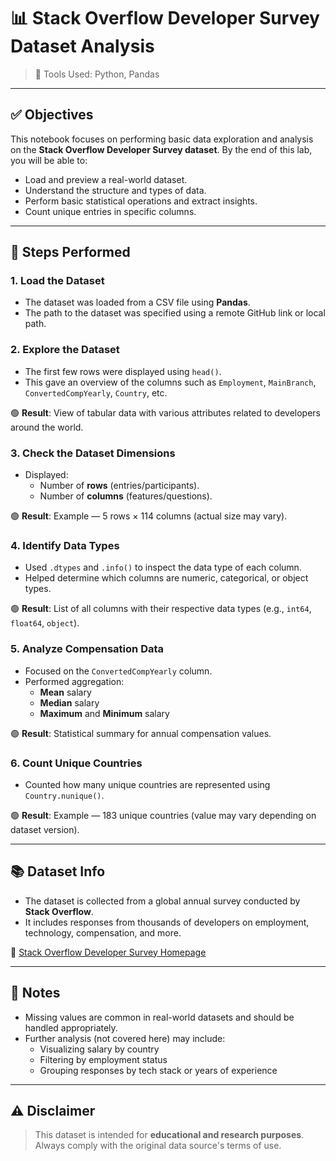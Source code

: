 # 📊 Stack Overflow Developer Survey Dataset Analysis
 
> 🧰 Tools Used: Python, Pandas

---

## ✅ Objectives

This notebook focuses on performing basic data exploration and analysis on the **Stack Overflow Developer Survey dataset**. By the end of this lab, you will be able to:

- Load and preview a real-world dataset.
- Understand the structure and types of data.
- Perform basic statistical operations and extract insights.
- Count unique entries in specific columns.

---

## 🔹 Steps Performed

### 1. Load the Dataset
- The dataset was loaded from a CSV file using **Pandas**.
- The path to the dataset was specified using a remote GitHub link or local path.

### 2. Explore the Dataset
- The first few rows were displayed using `head()`.
- This gave an overview of the columns such as `Employment`, `MainBranch`, `ConvertedCompYearly`, `Country`, etc.

🟢 **Result**: View of tabular data with various attributes related to developers around the world.

### 3. Check the Dataset Dimensions
- Displayed:
  - Number of **rows** (entries/participants).
  - Number of **columns** (features/questions).

🟢 **Result**: Example — 5 rows × 114 columns (actual size may vary).

### 4. Identify Data Types
- Used `.dtypes` and `.info()` to inspect the data type of each column.
- Helped determine which columns are numeric, categorical, or object types.

🟢 **Result**: List of all columns with their respective data types (e.g., `int64`, `float64`, `object`).

### 5. Analyze Compensation Data
- Focused on the `ConvertedCompYearly` column.
- Performed aggregation:
  - **Mean** salary
  - **Median** salary
  - **Maximum** and **Minimum** salary

🟢 **Result**: Statistical summary for annual compensation values.

### 6. Count Unique Countries
- Counted how many unique countries are represented using `Country.nunique()`.

🟢 **Result**: Example — 183 unique countries (value may vary depending on dataset version).

---

## 📚 Dataset Info

- The dataset is collected from a global annual survey conducted by **Stack Overflow**.
- It includes responses from thousands of developers on employment, technology, compensation, and more.

🔗 [Stack Overflow Developer Survey Homepage](https://insights.stackoverflow.com/survey)

---

## 📌 Notes

- Missing values are common in real-world datasets and should be handled appropriately.
- Further analysis (not covered here) may include:
  - Visualizing salary by country
  - Filtering by employment status
  - Grouping responses by tech stack or years of experience

---

## ⚠️ Disclaimer

> This dataset is intended for **educational and research purposes**. Always comply with the original data source's terms of use.
